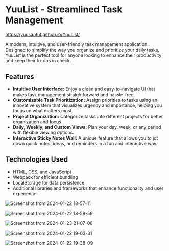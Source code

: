 # YuuList - Streamlined Task Management

https://yuusan64.github.io/YuuList/

A modern, intuitive, and user-friendly task management application. Designed to simplify the way you organize and prioritize your daily tasks, YuuList is the perfect tool for anyone looking to enhance their productivity and keep their to-dos in check.

## Features
+ **Intuitive User Interface:** Enjoy a clean and easy-to-navigate UI that makes task management straightforward and hassle-free.  
+ **Customizable Task Prioritization:** Assign priorities to tasks using an innovative system that visualizes urgency and importance, helping you focus on what matters most.  
+ **Project Organization:** Categorize tasks into different projects for better organization and focus.  
+ **Daily, Weekly, and Custom Views:** Plan your day, week, or any period with flexible viewing options.  
+ **Interactive Sticky Notes Wall:** A unique feature that allows you to jot down quick notes, ideas, and reminders in a fun and interactive way.

## Technologies Used
+ HTML, CSS, and JavaScript  
+ Webpack for efficient bundling  
+ LocalStorage for data persistence  
+ Additional libraries and frameworks that enhance functionality and user experience.

  
![Screenshot from 2024-01-22 18-57-11](https://github.com/yuusan64/YuuList/assets/42761151/ff1983dc-1495-489e-8e89-51d59e9fa593)

![Screenshot from 2024-01-22 18-58-59](https://github.com/yuusan64/YuuList/assets/42761151/02484dee-55b4-47e7-8f04-308fa171cba4)

![Screenshot from 2024-01-23 21-07-08](https://github.com/yuusan64/YuuList/assets/42761151/79ba0f90-24ab-43e3-ad5c-d47aefb853fe)

![Screenshot from 2024-01-22 19-03-31](https://github.com/yuusan64/YuuList/assets/42761151/b16d6913-14cb-444b-be69-1a45085539e8)

![Screenshot from 2024-01-22 19-38-09](https://github.com/yuusan64/YuuList/assets/42761151/d5182471-dab4-40be-9cd9-9eac2594a7c9)


